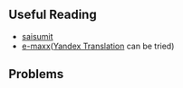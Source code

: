 ## Useful Reading
  * [saisumit](https://saisumit.wordpress.com/2016/01/26/suffix-automaton/)
  * [e-maxx](http://e-maxx.ru/algo/suffix_automata)([Yandex Translation](https://translate.yandex.com/translate?url=http%3A%2F%2Fe-maxx.ru%2Falgo%2Fsuffix_automata&lang=ru-en) can be tried)
## Problems
